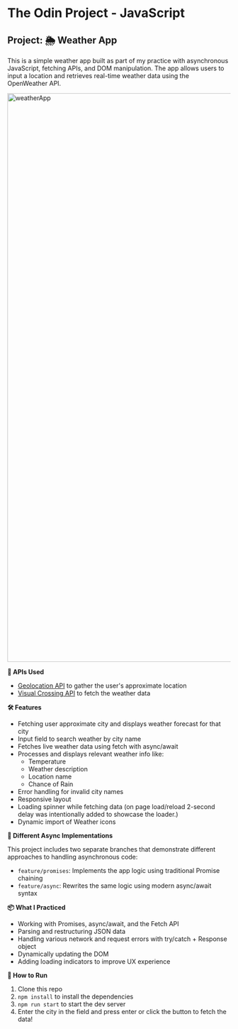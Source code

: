 # The Odin Project - JavaScript

## Project: 🌦️ Weather App

This is a simple weather app built as part of my practice with asynchronous JavaScript, fetching APIs, and DOM manipulation. The app allows users to input a location and retrieves real-time weather data using the OpenWeather API.

<img width="2556" height="1282" alt="weatherApp" src="https://github.com/user-attachments/assets/5cdf2145-7127-4be4-847d-1c76a07f487c" />

**🧠 APIs Used**

- [Geolocation API](https://geolocation-db.com/) to gather the user's approximate location
- [Visual Crossing API](https://www.visualcrossing.com/weather-api/) to fetch the weather data

**🛠️ Features**

- Fetching user approximate city and displays weather forecast for that city
- Input field to search weather by city name
- Fetches live weather data using fetch with async/await
- Processes and displays relevant weather info like:
    - Temperature
    - Weather description
    - Location name
    - Chance of Rain
- Error handling for invalid city names
- Responsive layout
- Loading spinner while fetching data (on page load/reload 2-second delay was intentionally added to showcase the loader.)
- Dynamic import of Weather icons

**🧬 Different Async Implementations**

This project includes two separate branches that demonstrate different approaches to handling asynchronous code:

- `feature/promises`: Implements the app logic using traditional Promise chaining
- `feature/async`: Rewrites the same logic using modern async/await syntax

**📦 What I Practiced**

- Working with Promises, async/await, and the Fetch API
- Parsing and restructuring JSON data
- Handling various network and request errors with try/catch + Response object
- Dynamically updating the DOM
- Adding loading indicators to improve UX experience

**🚀 How to Run**

1. Clone this repo
2. `npm install` to install the dependencies
3. `npm run start` to start the dev server
4. Enter the city in the field and press enter or click the button to fetch the data!

